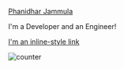[Phanidhar Jammula](https://github.com/PhanidharJammula)

I'm a Developer and an Engineer!

[I'm an inline-style link](https://www.google.com)

![counter](https://[github.com/PhanidharJammula])
